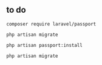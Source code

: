 ## to do

```composer require laravel/passport```

```php artisan migrate```

```php artisan passport:install```

```php artisan migrate```